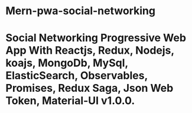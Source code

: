 # Mern-pwa-social-networking
# Social Networking Progressive Web App With Reactjs, Redux, Nodejs, koajs, MongoDb, MySql, ElasticSearch, Observables, Promises, Redux Saga, Json Web Token, Material-UI v1.0.0.
